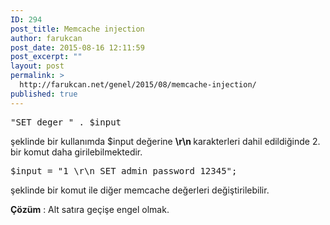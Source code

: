 ```yaml
---
ID: 294
post_title: Memcache injection
author: farukcan
post_date: 2015-08-16 12:11:59
post_excerpt: ""
layout: post
permalink: >
  http://farukcan.net/genel/2015/08/memcache-injection/
published: true
---
```

<pre>"SET deger " . $input</pre>
şeklinde bir kullanımda $input değerine <strong>\r\n </strong>karakterleri dahil edildiğinde 2. bir komut daha girilebilmektedir.
<pre>$input = "1 \r\n SET admin_password 12345";</pre>
şeklinde bir komut ile diğer memcache değerleri değiştirilebilir.

<strong>Çözüm</strong> : Alt satıra geçişe engel olmak.